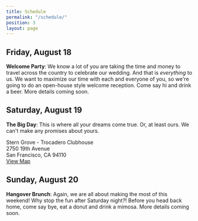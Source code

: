 ```yaml
---
title: Schedule
permalink: "/schedule/"
position: 3
layout: page
---
```


## Friday, August 18

**Welcome Party**: We know a lot of you are taking the time and money to travel across the country to celebrate our wedding. And that is *everything* to us. We want to maximize our time with each and everyone of you, so we're going to do an open-house style welcome reception. Come say hi and drink a beer. More details coming soon.

## Saturday, August 19

**The Big Day**: This is where all your dreams come true. Or, at least ours. We can't make any promises about yours.

Stern Grove - Trocadero Clubhouse<br>
2750 19th Avenue<br>
San Francisco, CA 94110<br>
[View Map]("https://www.google.com/maps/place/Trocadero+Clubhouse/@37.7361793,-122.4773553,17z/data=!4m13!1m7!3m6!1s0x808f7d9607230b99:0xdc23844628562c9b!2s2750+19th+Ave,+San+Francisco,+CA+94132!3b1!8m2!3d37.7361793!4d-122.4751666!3m4!1s0x0:0xe93215d73ebc37b5!8m2!3d37.7361644!4d-122.478177")

## Sunday, August 20

**Hangover Brunch**: Again, we are all about making the most of this weekend! Why stop the fun after Saturday night?! Before you head back home, come say bye, eat a donut and drink a mimosa. More details coming soon.